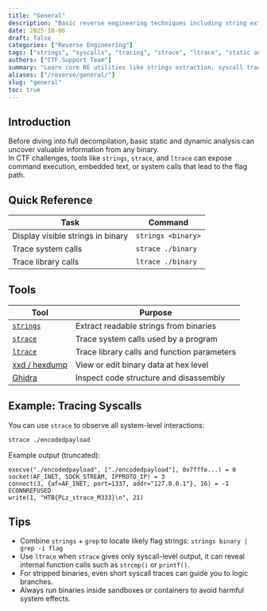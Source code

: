 ```yaml
---
title: "General"
description: "Basic reverse engineering techniques including string extraction and syscall tracing useful for analyzing unknown binaries in CTF challenges."
date: 2025-10-06
draft: false
categories: ["Reverse Engineering"]
tags: ["strings", "syscalls", "tracing", "strace", "ltrace", "static analysis"]
authors: ["CTF.Support Team"]
summary: "Learn core RE utilities like strings extraction, syscall tracing, and process inspection that reveal hidden functionality in CTF binaries."
aliases: ["/reverse/general/"]
slug: "general"
toc: true
---
```


## Introduction

Before diving into full decompilation, basic static and dynamic analysis can uncover valuable information from any binary.  
In CTF challenges, tools like `strings`, `strace`, and `ltrace` can expose command execution, embedded text, or system calls that lead to the flag path.

## Quick Reference

| Task                              | Command            |
|-----------------------------------|--------------------|
| Display visible strings in binary | `strings <binary>` |
| Trace system calls                | `strace ./binary`  |
| Trace library calls               | `ltrace ./binary`  |

## Tools

| Tool                                             | Purpose                                     |
|--------------------------------------------------|---------------------------------------------|
| [`strings`](https://linux.die.net/man/1/strings) | Extract readable strings from binaries      |
| [`strace`](https://linux.die.net/man/1/strace)   | Trace system calls used by a program        |
| [`ltrace`](https://linux.die.net/man/1/ltrace)   | Trace library calls and function parameters |
| [xxd / hexdump](https://linux.die.net/man/1/xxd) | View or edit binary data at hex level       |
| [Ghidra](https://ghidra-sre.org/)                | Inspect code structure and disassembly      |

## Example: Tracing Syscalls

You can use `strace` to observe all system-level interactions:

```bash
strace ./encodedpayload
```

Example output (truncated):

```text
execve("./encodedpayload", ["./encodedpayload"], 0x7fffe...) = 0
socket(AF_INET, SOCK_STREAM, IPPROTO_IP) = 3
connect(3, {af=AF_INET, port=1337, addr="127.0.0.1"}, 16) = -1 ECONNREFUSED
write(1, "HTB{PLz_strace_M333}\n", 21)
```

## Tips

- Combine `strings` + `grep` to locate likely flag strings: `strings binary | grep -i flag`
- Use `ltrace` when `strace` gives only syscall-level output, it can reveal internal function calls such as `strcmp()` or `printf()`.
- For stripped binaries, even short syscall traces can guide you to logic branches.
- Always run binaries inside sandboxes or containers to avoid harmful system effects.
